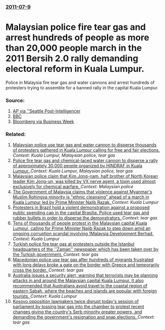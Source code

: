 ### [2011-07-9](/news/2011/07/9/index.md)

# Malaysian police fire tear gas and arrest hundreds of people as more than 20,000 people march in the 2011 Bersih 2.0 rally demanding electoral reform in Kuala Lumpur. 

Police in Malaysia fire tear gas and water cannons and arrest hundreds of protesters trying to assemble for a banned rally in the capital Kuala Lumpur.


### Source:

1. [AP via ''Seattle Post-Intelligencer](http://www.seattlepi.com/news/article/Malaysia-arrests-236-ahead-of-banned-rally-1458822.php)
2. [BBC](http://www.bbc.co.uk/news/world-asia-pacific-14076424)
3. [Bloomberg via Business Week](http://www.businessweek.com/news/2011-07-09/malaysian-police-fire-tear-gas-at-kuala-lumpur-protesters.html)

### Related:

1. [Malaysian police use tear gas and water cannon to disperse thousands of protesters gathered in Kuala Lumpur calling for free and fair elections. ](/news/2012/04/28/malaysian-police-use-tear-gas-and-water-cannon-to-disperse-thousands-of-protesters-gathered-in-kuala-lumpur-calling-for-free-and-fair-electi.md) _Context: Kuala Lumpur, Malaysian police, tear gas_
2. [ Police fire tear gas and chemical-laced water cannon to disperse a rally of approximately 30,000 people organized by HINDRAF in Kuala Lumpur. ](/news/2007/11/25/police-fire-tear-gas-and-chemical-laced-water-cannon-to-disperse-a-rally-of-approximately-30-000-people-organized-by-hindraf-in-kuala-lumpu.md) _Context: Kuala Lumpur, Malaysian police, tear gas_
3. [Malaysian police claim that Kim Jong-nam, half brother of North Korean leader Kim Jong-un, was killed by VX nerve agent, a toxin used almost exclusively for chemical warfare. ](/news/2017/02/24/malaysian-police-claim-that-kim-jong-nam-half-brother-of-north-korean-leader-kim-jong-un-was-killed-by-vx-nerve-agent-a-toxin-used-almost.md) _Context: Malaysian police_
4. [The Government of Malaysia claims that violence against Myanmar's Muslim Rohingya minority is "ethnic cleansing" ahead of a march in Kuala Lumpur led by Prime Minister Najib Razak. ](/news/2016/12/3/the-government-of-malaysia-claims-that-violence-against-myanmar-s-muslim-rohingya-minority-is-ethnic-cleansing-ahead-of-a-march-in-kuala-l.md) _Context: Kuala Lumpur_
5. [Protesters in Brazil hold a violent demonstration against a proposed public spending cap in the capital Brasilia. Police used tear gas and rubber bullets in order to disperse the demonstrators. ](/news/2016/11/29/protesters-in-brazil-hold-a-violent-demonstration-against-a-proposed-public-spending-cap-in-the-capital-brasilia-police-used-tear-gas-and-r.md) _Context: tear gas_
6. [Tens of thousands of people protest in the Malaysian capital Kuala Lumpur, calling for Prime Minister Najib Razak to step down amid an ongoing corruption scandal involving 1Malaysia Development Berhad. ](/news/2016/11/19/tens-of-thousands-of-people-protest-in-the-malaysian-capital-kuala-lumpur-calling-for-prime-minister-najib-razak-to-step-down-amid-an-ongoi.md) _Context: Kuala Lumpur_
7. [Turkish police fire tear gas at protesters outside the Istanbul headquarters of the ''Zaman'' newspaper which has been taken over by the Turkish government. ](/news/2016/03/5/turkish-police-fire-tear-gas-at-protesters-outside-the-istanbul-headquarters-of-the-zaman-newspaper-which-has-been-taken-over-by-the-tur.md) _Context: tear gas_
8. [Macedonian police use tear gas after hundreds of migrants frustrated with long delays broke a gate on the border with Greece and temporarily cross the border. ](/news/2016/02/29/macedonian-police-use-tear-gas-after-hundreds-of-migrants-frustrated-with-long-delays-broke-a-gate-on-the-border-with-greece-and-temporarily.md) _Context: tear gas_
9. [Australia issues a security alert, warning that terrorists may be planning attacks in and around the Malaysian capital Kuala Lumpur. It also recommended that Australians avoid travel to the coastal region of eastern Sabah, where the beaches and islands are popular with foreign tourists. ](/news/2016/02/21/australia-issues-a-security-alert-warning-that-terrorists-may-be-planning-attacks-in-and-around-the-malaysian-capital-kuala-lumpur-it-also.md) _Context: Kuala Lumpur_
10. [Kosovo opposition lawmakers twice disrupt today's session of parliament by tossing tear gas into the chamber to protest recent changes giving the country's Serb minority greater powers, and demanding the government's resignation and  snap elections. ](/news/2016/02/19/kosovo-opposition-lawmakers-twice-disrupt-today-s-session-of-parliament-by-tossing-tear-gas-into-the-chamber-to-protest-recent-changes-givin.md) _Context: tear gas_
